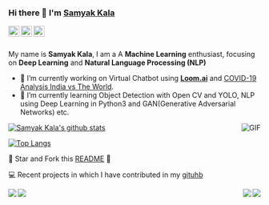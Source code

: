 ### Hi there 👋 I'm [Samyak Kala](https://github.com/Sk70249)

<a href="https://www.linkedin.com/in/samyak-kala-933a77169/">
  <img align="left" alt="Samyak Kala's LinkdeIN" width="22px" src="https://cdn.jsdelivr.net/npm/simple-icons@v3/icons/linkedin.svg" />
<a href="https://medium.com/@kalamanoj989">
  <img align="left" alt="Samyak Kala's Medium" width="22px" src="https://cdn.jsdelivr.net/npm/simple-icons@v3/icons/medium.svg" />
</a>
<a href="https://www.kaggle.com/samyakkala">
  <img align="left" alt="Samyak Kala's Kaggle" width="22px" src="https://cdn.jsdelivr.net/npm/simple-icons@v3/icons/kaggle.svg" />
</a>

<br />
<br />

My name is **Samyak Kala**, I am a A **Machine Learning** enthusiast, focusing on **Deep Learning** and **Natural Language Processing (NLP)**

- 🔭 I’m currently working on Virtual Chatbot using [**Loom.ai**](https://loomai.com/) and [COVID-19 Analysis India vs The World](https://www.kaggle.com/samyakkala/covid-19-analysis-india-vs-the-world?scriptVersionId=40201277).
- 🌱 I’m currently learning Object Detection with Open CV and YOLO, NLP using Deep Learning in Python3 and GAN(Generative Adversarial Networks) etc.
<img align="right" alt="GIF" src="https://media.giphy.com/media/CVtNe84hhYF9u/giphy.gif" />

[![Samyak Kala's github stats](https://github-readme-stats.vercel.app/api?username=Sk70249&theme=algolia&show_icons=true)](https://github.com/anuraghazra/github-readme-stats)

[![Top Langs](https://github-readme-stats.vercel.app/api/top-langs/?username=Sk70249&theme=algolia&show_icons=true&layout=compact)](https://github.com/anuraghazra/github-readme-stats)


:pushpin: Star and Fork this [README](https://github.com/Sk70249) :pencil:

💻 Recent projects in which I have contributed in my [gituhb](https://github.com/aniruddhachoudhury)

<a href="https://github.com/Sk70249/Wind-Energy-Analysis-and-Forecast-using-Deep-Learning-LSTM">
  <img align="left" src="https://github-readme-stats.vercel.app/api/pin/?username=Sk70249&theme=dark&show_icons=true&repo=Wind-Energy-Analysis-and-Forecast-using-Deep-Learning-LSTM" />
</a>

<a href="https://github.com/Sk70249/Diffrent-types-of-Clustering-Unsupervised-Learning">
  <img align="right" src="https://github-readme-stats.vercel.app/api/pin/?username=Sk70249&theme=dark&show_icons=true&repo=Diffrent-types-of-Clustering-Unsupervised-Learning" />
</a>

<a href="https://github.com/Sk70249/NLP-Spam-Ham-Classifier">
  <img align="left" src="https://github-readme-stats.vercel.app/api/pin/?username=Sk70249&theme=dark&show_icons=true&repo=NLP-Spam-Ham-Classifier" />
</a>

<a href="https://github.com/Sk70249/Bank-Customer-Analysis-using-Artificial-Neural-Network">
  <img align="right" src="https://github-readme-stats.vercel.app/api/pin/?username=Sk70249&theme=dark&show_icons=true&repo=Bank-Customer-Analysis-using-Artificial-Neural-Network" />
</a>



<!--
**Sk70249/Sk70249** is a ✨ _special_ ✨ repository because its `README.md` (this file) appears on your GitHub profile.

Here are some ideas to get you started:

- 🔭 I’m currently working on ...
- 🌱 I’m currently learning ...
- 👯 I’m looking to collaborate on ...
- 🤔 I’m looking for help with ...
- 💬 Ask me about ...
- 📫 How to reach me: ...
- 😄 Pronouns: ...
- ⚡ Fun fact: ...
-->
